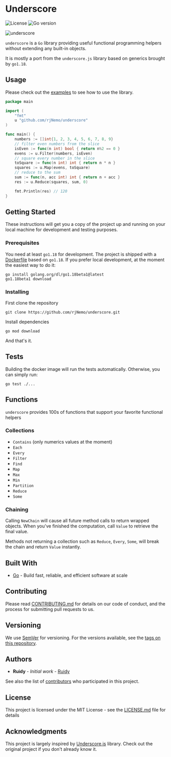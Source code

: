 # Underscore

![License](https://img.shields.io/github/license/rjNemo/underscore?style=for-the-badge)
![Go version](https://img.shields.io/github/go-mod/go-version/rjNemo/underscore?style=for-the-badge)

![underscore](https://socialify.git.ci/rjNemo/underscore/image?description=1&descriptionEditable=A%20library%20providing%20useful%20functional%20programming%20helpers%20for%20Go%201.18&font=Raleway&language=1&logo=https%3A%2F%2Fgithub.com%2FrjNemo%2Funderscore%2Fblob%2Fmain%2Fdocs%2Funderscore.png%3Fraw%3Dtrue&name=1&pattern=Floating%20Cogs&theme=Light)

`underscore` is a `Go` library providing useful functional programming helpers without extending any built-in objects.

It is mostly a port from the `underscore.js` library based on generics brought by `go1.18`.

## Usage

Please check out the [examples](examples) to see how to use the library.

```go
package main

import (
	"fmt"
	u "github.com/rjNemo/underscore"
)

func main() {
	numbers := []int{1, 2, 3, 4, 5, 6, 7, 8, 9}
	// filter even numbers from the slice
	isEven := func(n int) bool { return n%2 == 0 }
	evens := u.Filter(numbers, isEven)
	// square every number in the slice
	toSquare := func(n int) int { return n * n }
	squares := u.Map(evens, toSquare)
	// reduce to the sum 
	sum := func(n, acc int) int { return n + acc }
	res := u.Reduce(squares, sum, 0)

	fmt.Println(res) // 120
}
```

## Getting Started

These instructions will get you a copy of the project up and running on your local machine for development and testing
purposes.

### Prerequisites

You need at least `go1.18` for development. The project is shipped with a [Dockerfile](Dockerfile) based on `go1.18`. If
you prefer local development, at the moment the easiest way to do it:

```shell script
go install golang.org/dl/go1.18beta1@latest
go1.18beta1 download
```

### Installing

First clone the repository

```shell
git clone https://github.com/rjNemo/underscore.git
```

Install dependencies

```shell
go mod download
```

And that's it.

## Tests

Building the docker image will run the tests automatically. Otherwise, you can simply run:

```shell
go test ./...
```

## Functions

`underscore` provides 100s of functions that support your favorite functional helpers

### Collections

- `Contains` (only numerics values at the moment)
- `Each`
- `Every`
- `Filter`
- `Find`
- `Map`
- `Max`
- `Min`
- `Partition`
- `Reduce`
- `Some`

### Chaining

Calling `NewChain` will cause all future method calls to return wrapped objects. When you've finished the computation,
call `Value` to retrieve the final value.

Methods not returning a collection such as `Reduce`, `Every`, `Some`, will break the chain and return `Value` instantly.

## Built With

- [Go](https://go.dev/) - Build fast, reliable, and efficient software at scale

## Contributing

Please read [CONTRIBUTING.md](CONTRIBUTING.md) for details on our code of conduct, and the process for submitting pull
requests to us.

## Versioning

We use [SemVer](http://semver.org/) for versioning. For the versions available, see
the [tags on this repository](https://github.com/rjNemo/underscore/tags).

## Authors

- **Ruidy** - _Initial work_ - [Ruidy](https://github.com/rjNemo)

See also the list of [contributors](https://github.com/rjNemo/underscore/contributors) who participated in this project.

## License

This project is licensed under the MIT License - see the [LICENSE.md](LICENSE.md) file for details

## Acknowledgments

This project is largely inspired by [Underscore.js](https://underscorejs.org/#) library. Check out the original project
if you don't already know it.